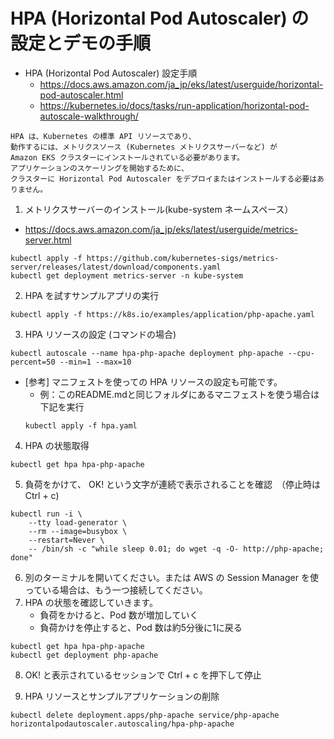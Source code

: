 # HPA (Horizontal Pod Autoscaler) の設定とデモの手順

* HPA (Horizontal Pod Autoscaler) 設定手順
  - https://docs.aws.amazon.com/ja_jp/eks/latest/userguide/horizontal-pod-autoscaler.html
  - https://kubernetes.io/docs/tasks/run-application/horizontal-pod-autoscale-walkthrough/
```
HPA は、Kubernetes の標準 API リソースであり、
動作するには、メトリクスソース (Kubernetes メトリクスサーバーなど) が 
Amazon EKS クラスターにインストールされている必要があります。
アプリケーションのスケーリングを開始するために、
クラスターに Horizontal Pod Autoscaler をデプロイまたはインストールする必要はありません。
```

1. メトリクスサーバーのインストール(kube-system ネームスペース）
  - https://docs.aws.amazon.com/ja_jp/eks/latest/userguide/metrics-server.html

```
kubectl apply -f https://github.com/kubernetes-sigs/metrics-server/releases/latest/download/components.yaml
kubectl get deployment metrics-server -n kube-system
```

2. HPA を試すサンプルアプリの実行
```
kubectl apply -f https://k8s.io/examples/application/php-apache.yaml
```

3. HPA リソースの設定 (コマンドの場合)
```
kubectl autoscale --name hpa-php-apache deployment php-apache --cpu-percent=50 --min=1 --max=10
```

* [参考] マニフェストを使っての HPA リソースの設定も可能です。
    - 例：このREADME.mdと同じフォルダにあるマニフェストを使う場合は下記を実行
    ```
    kubectl apply -f hpa.yaml
    ```

4. HPA の状態取得
```
kubectl get hpa hpa-php-apache
```

5. 負荷をかけて、 OK! という文字が連続で表示されることを確認　（停止時は Ctrl + c)
```
kubectl run -i \
    --tty load-generator \
    --rm --image=busybox \
    --restart=Never \
    -- /bin/sh -c "while sleep 0.01; do wget -q -O- http://php-apache; done"
```

6. 別のターミナルを開いてください。または AWS の Session Manager を使っている場合は、もう一つ接続してください。
7. HPA の状態を確認していきます。
    - 負荷をかけると、Pod 数が増加していく
    - 負荷かけを停止すると、Pod 数は約5分後に1に戻る

```
kubectl get hpa hpa-php-apache
kubectl get deployment php-apache
```

8. OK! と表示されているセッションで Ctrl + c を押下して停止

9. HPA リソースとサンプルアプリケーションの削除
```
kubectl delete deployment.apps/php-apache service/php-apache horizontalpodautoscaler.autoscaling/hpa-php-apache
```
